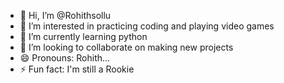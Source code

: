 - 👋 Hi, I’m @Rohithsollu
- 👀 I’m interested in practicing coding and playing video games
- 🌱 I’m currently learning python
- 💞️ I’m looking to collaborate on making new projects
- 😄 Pronouns: Rohith...
- ⚡ Fun fact: I'm still a Rookie
